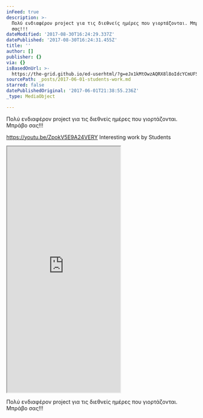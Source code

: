 ```yaml
---
inFeed: true
description: >-
  Πολύ ενδιαφέρον project για τις διεθνείς ημέρες που γιορτάζονται. Μπράβο
  σας!!!
dateModified: '2017-08-30T16:24:29.337Z'
datePublished: '2017-08-30T16:24:31.455Z'
title: ''
author: []
publisher: {}
via: {}
isBasedOnUrl: >-
  https://the-grid.github.io/ed-userhtml/?g=eJx1kMtOwzAQRX8l8oIdcYCmUFSXBYhKCBBISDx2k3jiWLU9YTwhtF9PBSxhd67O5ugufccQscjcGtWLDPlca0ttLh2RC1i2FDXoD_CSoXSsB8aMSUA8JW31UXjdwfXn3cO0frl8T2NzfOvw-WrG9dPmPnbj4_xmu_aH6eStPtMYG7QXWYDFdBAyHgSi4RctBtjGbOqqqlTxXdUQW2Sj9nvyVnqjFvM99-hdL0adzhaqgBBo6sYQcsuIySjhEVURafePmbDZePlbrpb654_VF1RNY0g
sourcePath: _posts/2017-06-01-students-work.md
starred: false
datePublishedOriginal: '2017-06-01T21:38:55.236Z'
_type: MediaObject

---
```

Πολύ ενδιαφέρον project για τις διεθνείς ημέρες που γιορτάζονται. Μπράβο σας!!!

https://youtu.be/ZpokV5E9A24VERY Interesting work by Students

<iframe src="https://the-grid.github.io/ed-userhtml/?g=eJx1kMtOwzAQRX8l8oIdcYCmUFSXBYhKCBBISDx2k3jiWLU9YTwhtF9PBSxhd67O5ugufccQscjcGtWLDPlca0ttLh2RC1i2FDXoD_CSoXSsB8aMSUA8JW31UXjdwfXn3cO0frl8T2NzfOvw-WrG9dPmPnbj4_xmu_aH6eStPtMYG7QXWYDFdBAyHgSi4RctBtjGbOqqqlTxXdUQW2Sj9nvyVnqjFvM99-hdL0adzhaqgBBo6sYQcsuIySjhEVURafePmbDZePlbrpb654_VF1RNY0g" height="650" style=""></iframe>

Πολύ ενδιαφέρον project για τις διεθνείς ημέρες που γιορτάζονται. Μπράβο σας!!!